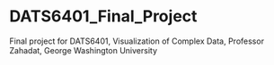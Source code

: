 # DATS6401_Final_Project
Final project for DATS6401, Visualization of Complex Data, Professor Zahadat, George Washington University
